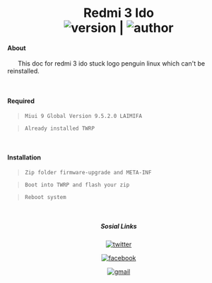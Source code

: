 <h1 align="center">Redmi 3 Ido
<br>
  <img src="https://img.shields.io/badge/Version-1.0%20Beta-yellow" alt="version"/>  | <img src="https://img.shields.io/badge/Enggar-Sulistyo-brightgreen" alt="author"/>
</h1>

#### About
&nbsp; &nbsp; &nbsp; This doc for redmi 3 ido stuck logo penguin linux which can't be reinstalled.

<br>

#### Required
>     Miui 9 Global Version 9.5.2.0 LAIMIFA

>     Already installed TWRP

<br>

#### Installation
>     Zip folder firmware-upgrade and META-INF

>     Boot into TWRP and flash your zip

>     Reboot system

<br>

<div align="center">

<h5 align="center"> Sosial Links </h5>

<a href="https://mobile.twitter.com/SayasiapayaSaya"><img src="https://img.shields.io/badge/Twitter-EnggarSulistyo-deepskyblue?style=flat&logo=twitter" alt="twitter"/></a>

<a href="https://facebook.com/bheb.van"><img src="https://img.shields.io/badge/Facebook-EnggarSulistyo-blue?style=flat&logo=facebook" alt="facebook"/></a>

<a href="mailto:enggar.sulistyo@gmail.com"><img src="https://img.shields.io/badge/Mail-Gmail-red?style=flat&logo=gmail" alt="gmail"/></a>

</div>
